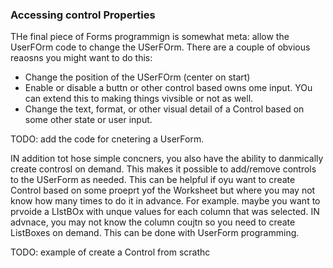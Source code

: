 ### Accessing control Properties

THe final piece of Forms programmign is somewhat meta: allow the UserFOrm code to change the USerFOrm. There are a couple of obvious reaosns you might want to do this:

- Change the position of the USerFOrm (center on start)
- Enable or disable a buttn or other control based owns ome input. YOu can extend this to making things vivsible or not as well.
- Change the text, format, or other visual detail of a Control based on some other state or user input.

TODO: add the code for cnetering a UserForm.

IN addition tot hose simple concners, you also have the ability to danmically create controsl on demand. This makes it possible to add/remove controls to the USerForm as needed. This can be helpful if oyu want to create Control based on some proeprt yof the Worksheet but where you may not know how many times to do it in advance. For example. maybe you want to prvoide a LIstBOx with unque values for each column that was selected. IN advnace, you may not know the column coujtn so you need to create ListBoxes on demand. This can be done with UserForm programming.

TODO: example of create a Control from scrathc
